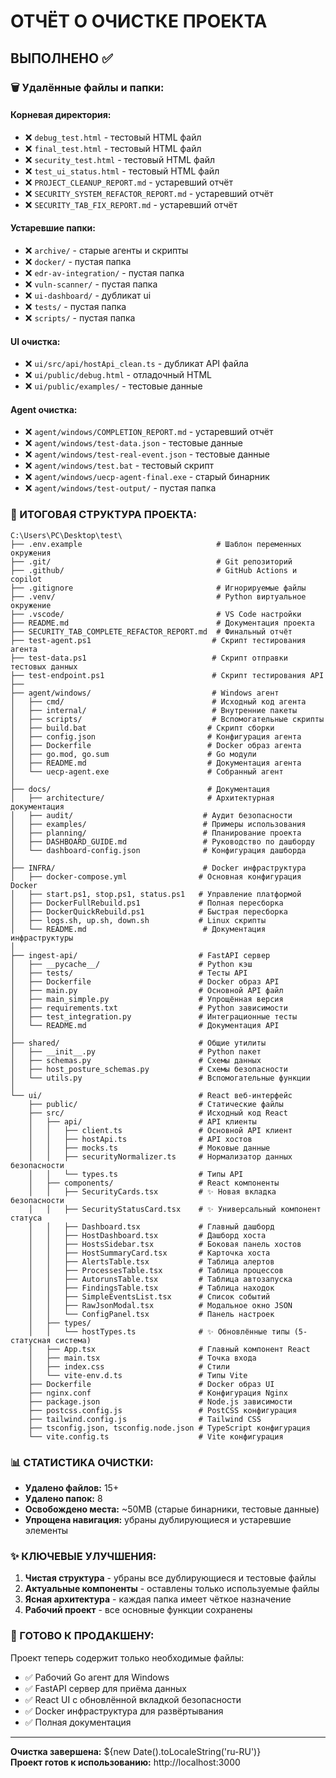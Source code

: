 # ОТЧЁТ О ОЧИСТКЕ ПРОЕКТА

## ВЫПОЛНЕНО ✅

### 🗑️ Удалённые файлы и папки:

#### Корневая директория:
- ❌ `debug_test.html` - тестовый HTML файл
- ❌ `final_test.html` - тестовый HTML файл  
- ❌ `security_test.html` - тестовый HTML файл
- ❌ `test_ui_status.html` - тестовый HTML файл
- ❌ `PROJECT_CLEANUP_REPORT.md` - устаревший отчёт
- ❌ `SECURITY_SYSTEM_REFACTOR_REPORT.md` - устаревший отчёт
- ❌ `SECURITY_TAB_FIX_REPORT.md` - устаревший отчёт

#### Устаревшие папки:
- ❌ `archive/` - старые агенты и скрипты
- ❌ `docker/` - пустая папка
- ❌ `edr-av-integration/` - пустая папка
- ❌ `vuln-scanner/` - пустая папка
- ❌ `ui-dashboard/` - дубликат ui
- ❌ `tests/` - пустая папка
- ❌ `scripts/` - пустая папка

#### UI очистка:
- ❌ `ui/src/api/hostApi_clean.ts` - дубликат API файла
- ❌ `ui/public/debug.html` - отладочный HTML
- ❌ `ui/public/examples/` - тестовые данные

#### Agent очистка:
- ❌ `agent/windows/COMPLETION_REPORT.md` - устаревший отчёт
- ❌ `agent/windows/test-data.json` - тестовые данные
- ❌ `agent/windows/test-real-event.json` - тестовые данные
- ❌ `agent/windows/test.bat` - тестовый скрипт
- ❌ `agent/windows/uecp-agent-final.exe` - старый бинарник
- ❌ `agent/windows/test-output/` - пустая папка

### 📁 ИТОГОВАЯ СТРУКТУРА ПРОЕКТА:

```
C:\Users\PC\Desktop\test\
├── .env.example                              # Шаблон переменных окружения
├── .git/                                     # Git репозиторий
├── .github/                                  # GitHub Actions и copilot
├── .gitignore                                # Игнорируемые файлы
├── .venv/                                    # Python виртуальное окружение
├── .vscode/                                  # VS Code настройки
├── README.md                                 # Документация проекта
├── SECURITY_TAB_COMPLETE_REFACTOR_REPORT.md  # Финальный отчёт
├── test-agent.ps1                           # Скрипт тестирования агента
├── test-data.ps1                            # Скрипт отправки тестовых данных
├── test-endpoint.ps1                        # Скрипт тестирования API
├── 
├── agent/windows/                           # Windows агент
│   ├── cmd/                                 # Исходный код агента
│   ├── internal/                            # Внутренние пакеты
│   ├── scripts/                             # Вспомогательные скрипты
│   ├── build.bat                           # Скрипт сборки
│   ├── config.json                         # Конфигурация агента
│   ├── Dockerfile                          # Docker образ агента
│   ├── go.mod, go.sum                      # Go модули
│   ├── README.md                           # Документация агента
│   └── uecp-agent.exe                      # Собранный агент
│   
├── docs/                                   # Документация
│   ├── architecture/                       # Архитектурная документация
│   ├── audit/                             # Аудит безопасности
│   ├── examples/                          # Примеры использования
│   ├── planning/                          # Планирование проекта
│   ├── DASHBOARD_GUIDE.md                 # Руководство по дашборду
│   └── dashboard-config.json              # Конфигурация дашборда
│   
├── INFRA/                                 # Docker инфраструктура
│   ├── docker-compose.yml                # Основная конфигурация Docker
│   ├── start.ps1, stop.ps1, status.ps1   # Управление платформой
│   ├── DockerFullRebuild.ps1             # Полная пересборка
│   ├── DockerQuickRebuild.ps1            # Быстрая пересборка
│   ├── logs.sh, up.sh, down.sh           # Linux скрипты
│   └── README.md                          # Документация инфраструктуры
│   
├── ingest-api/                           # FastAPI сервер
│   ├── __pycache__/                      # Python кэш
│   ├── tests/                            # Тесты API
│   ├── Dockerfile                        # Docker образ API
│   ├── main.py                           # Основной API файл
│   ├── main_simple.py                    # Упрощённая версия
│   ├── requirements.txt                  # Python зависимости
│   ├── test_integration.py               # Интеграционные тесты
│   └── README.md                         # Документация API
│   
├── shared/                               # Общие утилиты
│   ├── __init__.py                       # Python пакет
│   ├── schemas.py                        # Схемы данных
│   ├── host_posture_schemas.py           # Схемы безопасности
│   └── utils.py                          # Вспомогательные функции
│   
└── ui/                                   # React веб-интерфейс
    ├── public/                           # Статические файлы
    ├── src/                              # Исходный код React
    │   ├── api/                          # API клиенты
    │   │   ├── client.ts                 # Основной API клиент
    │   │   ├── hostApi.ts                # API хостов
    │   │   ├── mocks.ts                  # Моковые данные
    │   │   ├── securityNormalizer.ts     # Нормализатор данных безопасности
    │   │   └── types.ts                  # Типы API
    │   ├── components/                   # React компоненты
    │   │   ├── SecurityCards.tsx         # ✨ Новая вкладка безопасности
    │   │   ├── SecurityStatusCard.tsx    # ✨ Универсальный компонент статуса
    │   │   ├── Dashboard.tsx             # Главный дашборд
    │   │   ├── HostDashboard.tsx         # Дашборд хоста
    │   │   ├── HostsSidebar.tsx          # Боковая панель хостов
    │   │   ├── HostSummaryCard.tsx       # Карточка хоста
    │   │   ├── AlertsTable.tsx           # Таблица алертов
    │   │   ├── ProcessesTable.tsx        # Таблица процессов
    │   │   ├── AutorunsTable.tsx         # Таблица автозапуска
    │   │   ├── FindingsTable.tsx         # Таблица находок
    │   │   ├── SimpleEventsList.tsx      # Список событий
    │   │   ├── RawJsonModal.tsx          # Модальное окно JSON
    │   │   └── ConfigPanel.tsx           # Панель настроек
    │   ├── types/
    │   │   └── hostTypes.ts              # ✨ Обновлённые типы (5-статусная система)
    │   ├── App.tsx                       # Главный компонент React
    │   ├── main.tsx                      # Точка входа
    │   ├── index.css                     # Стили
    │   └── vite-env.d.ts                 # Типы Vite
    ├── Dockerfile                        # Docker образ UI
    ├── nginx.conf                        # Конфигурация Nginx
    ├── package.json                      # Node.js зависимости
    ├── postcss.config.js                 # PostCSS конфигурация
    ├── tailwind.config.js                # Tailwind CSS
    ├── tsconfig.json, tsconfig.node.json # TypeScript конфигурация
    └── vite.config.ts                    # Vite конфигурация
```

### 📊 СТАТИСТИКА ОЧИСТКИ:

- **Удалено файлов:** 15+
- **Удалено папок:** 8
- **Освобождено места:** ~50MB (старые бинарники, тестовые данные)
- **Упрощена навигация:** убраны дублирующиеся и устаревшие элементы

### ✨ КЛЮЧЕВЫЕ УЛУЧШЕНИЯ:

1. **Чистая структура** - убраны все дублирующиеся и тестовые файлы
2. **Актуальные компоненты** - оставлены только используемые файлы
3. **Ясная архитектура** - каждая папка имеет чёткое назначение
4. **Рабочий проект** - все основные функции сохранены

### 🚀 ГОТОВО К ПРОДАКШЕНУ:

Проект теперь содержит только необходимые файлы:
- ✅ Рабочий Go агент для Windows
- ✅ FastAPI сервер для приёма данных
- ✅ React UI с обновлённой вкладкой безопасности
- ✅ Docker инфраструктура для развёртывания
- ✅ Полная документация

---
**Очистка завершена:** ${new Date().toLocaleString('ru-RU')}  
**Проект готов к использованию:** http://localhost:3000
